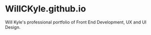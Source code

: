 # WillCKyle.github.io
Will Kyle's professional portfolio of Front End Development, UX and UI Design.
